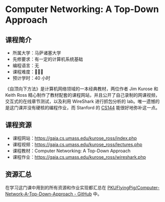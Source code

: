 # Computer Networking: A Top-Down Approach

## 课程简介

- 所属大学：马萨诸塞大学
- 先修要求：有一定的计算机系统基础
- 编程语言：无
- 课程难度：🌟🌟🌟
- 预计学时：40 小时

《自顶向下方法》是计算机网络领域的一本经典教材，两位作者 Jim Kurose 和 Keith Ross 精心制作了教材配套的课程网站，并且公开了自己录制的网课视频，交互式的在线章节测试，以及利用 WireShark 进行抓包分析的 lab。唯一遗憾的是这门课并没有硬核的编程作业，而 Stanford 的 [CS144](./CS144.md) 能很好地弥补这一点。

## 课程资源

- 课程网站：<https://gaia.cs.umass.edu/kurose_ross/index.php>
- 课程视频：<https://gaia.cs.umass.edu/kurose_ross/lectures.php>
- 课程教材：Computer Networking: A Top-Down Approach
- 课程作业：<https://gaia.cs.umass.edu/kurose_ross/wireshark.php>

## 资源汇总

在学习这门课中用到的所有资源和作业实现都汇总在 [PKUFlyingPig/Computer-Network-A-Top-Down-Approach - GitHub](https://github.com/PKUFlyingPig/Computer-Network-A-Top-Down-Approach) 中。
